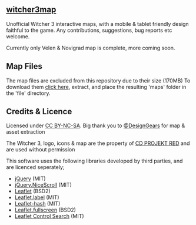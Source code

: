 [witcher3map](http://witcher3map.com)
--------------------------------------
Unofficial Witcher 3 interactive maps, with a mobile & tablet friendly design faithful to the game. Any contributions, suggestions, bug reports etc welcome.

Currently only Velen & Novigrad map is complete, more coming soon.

Map Files
--------------------------------------
The map files are excluded from this repository due to their size (170MB) To download them [click here](https://mega.co.nz/#!2Bk13TIR!oiLGmlQ-SKoVkkrUGi2tg01v2BGzEZ8DeYM0pKvDITE), extract, and place the resulting 'maps' folder in the 'file' directory.

Credits & Licence
--------------------------------------
Licensed under [CC BY-NC-SA](http://creativecommons.org/licenses/by-nc-sa/4.0/). Big thank you to [@DesignGears](https://twitter.com/DesignGears) for map & asset extraction

The Witcher 3, logo, icons &amp; map are the property of [CD PROJEKT RED](http://en.cdprojektred.com/) and are used without permission

This software uses the following libraries developed by third parties, and are licenced seperately;
* [jQuery](http://jquery.com) (MIT)
* [jQuery.NiceScroll](http://git.io/vkLly) (MIT)
* [Leaflet](http://leafletjs.com) (BSD2)
* [Leaflet.label](http://git.io/vkfA2) (MIT)
* [Leaflet-hash](http://git.io/mwK1oA) (MIT)
* [Leaflet.fullscreen](http://git.io/vJw5v) (BSD2)
* [Leaflet Control Search](http://git.io/vkCPC) (MIT)
